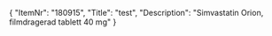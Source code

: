 {
  "ItemNr": "180915",
  "Title": "test",
  "Description": "Simvastatin Orion, filmdragerad tablett 40 mg"
}